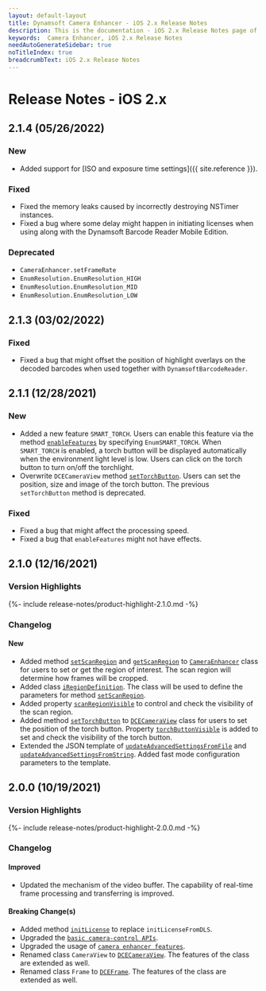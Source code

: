 ```yaml
---
layout: default-layout
title: Dynamsoft Camera Enhancer - iOS 2.x Release Notes 
description: This is the documentation - iOS 2.x Release Notes page of Dynamsoft Camera Enhancer.
keywords:  Camera Enhancer, iOS 2.x Release Notes
needAutoGenerateSidebar: true
noTitleIndex: true
breadcrumbText: iOS 2.x Release Notes
---
```


# Release Notes - iOS 2.x

## 2.1.4 (05/26/2022)

### New

- Added support for [ISO and exposure time settings]({{ site.reference }}).

### Fixed

- Fixed the memory leaks caused by incorrectly destroying NSTimer instances.
- Fixed a bug where some delay might happen in initiating licenses when using along with the Dynamsoft Barcode Reader Mobile Edition.

### Deprecated

- `CameraEnhancer.setFrameRate`
- `EnumResolution.EnumResolution_HIGH`
- `EnumResolution.EnumResolution_MID`
- `EnumResolution.EnumResolution_LOW`

## 2.1.3 (03/02/2022)

### Fixed

- Fixed a bug that might offset the position of highlight overlays on the decoded barcodes when used together with `DynamsoftBarcodeReader`.

## 2.1.1 (12/28/2021)

### New

- Added a new feature `SMART_TORCH`. Users can enable this feature via the method [`enableFeatures`]({{site.ios-api}}camera-enhancer.html#enablefeatures) by specifying `EnumSMART_TORCH`. When `SMART_TORCH` is enabled, a torch button will be displayed automatically when the environment light level is low. Users can click on the torch button to turn on/off the torchlight.
- Overwrite `DCECameraView` method [`setTorchButton`]({{site.ios-api-auxiliary}}dcecameraview.html#settorchbutton). Users can set the position, size and image of the torch button. The previous `setTorchButton` method is deprecated.

### Fixed

- Fixed a bug that might affect the processing speed.
- Fixed a bug that `enableFeatures` might not have effects.

## 2.1.0 (12/16/2021)

<div class="fold-panel-prefix"></div>

### Version Highlights <i class="fa fa-caret-down"></i>

<div class="fold-panel-start"></div>

{%- include release-notes/product-highlight-2.1.0.md -%}

<div class="fold-panel-end"></div>

### Changelog

#### New

- Added method [`setScanRegion`]({{site.ios-api}}camera-enhancer.html#setscanregion) and [`getScanRegion`]({{site.ios-api}}camera-enhancer.html#getscanregion) to [`CameraEnhancer`]({{site.ios-api}}camera-enhancer.html) class for users to set or get the region of interest. The scan region will determine how frames will be cropped.
- Added class [`iRegionDefinition`]({{site.ios-api-auxiliary}}region-definition.html). The class will be used to define the parameters for method [`setScanRegion`]({{site.ios-api}}camera-enhancer.html#setscanregion).
- Added property [`scanRegionVisible`]({{site.ios-api}}camera-enhancer.html#scanregionvisible) to control and check the visibility of the scan region.
- Added method [`setTorchButton`]({{site.ios-api-auxiliary}}dcecameraview.html#settorchbutton) to [`DCECameraView`]({{site.ios-api-auxiliary}}dcecameraview.html) class for users to set the position of the torch button. Property [`torchButtonVisible`]({{site.ios-api-auxiliary}}dcecameraview.html#torchbuttonvisible) is added to set and check the visibility of the torch button.
- Extended the JSON template of [`updateAdvancedSettingsFromFile`]({{site.ios-api}}camera-enhancer.html#updateadvancedsettingsfromfile) and [`updateAdvancedSettingsFromString`]({{site.ios-api}}camera-enhancer.html#updateadvancedsettingsfromstring). Added fast mode configuration parameters to the template.

## 2.0.0 (10/19/2021)

<div class="fold-panel-prefix"></div>

### Version Highlights <i class="fa fa-caret-down"></i>

<div class="fold-panel-start"></div>

{%- include release-notes/product-highlight-2.0.0.md -%}

<div class="fold-panel-end"></div>

### Changelog

#### Improved

- Updated the mechanism of the video buffer. The capability of real-time frame processing and transferring is improved.

#### Breaking Change(s)

- Added method [`initLicense`]({{site.ios-api}}camera-enhancer.html#initlicense) to replace `initLicenseFromDLS`.
- Upgraded the [`basic camera-control APIs`]({{site.ios-api}}camera-enhancer.html#basic-camera-control-methods).
- Upgraded the usage of [`camera enhancer features`]({{site.ios-api}}camera-enhancer.html#enhanced-features).
- Renamed class `CameraView` to [`DCECameraView`]({{site.ios-api-auxiliary}}dcecameraview.html). The features of the class are extended as well.
- Renamed class `Frame` to [`DCEFrame`]({{site.ios-api-auxiliary}}dceframe.html). The features of the class are extended as well.
